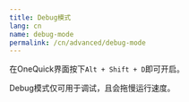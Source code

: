 ```yaml
---
title: Debug模式
lang: cn
name: debug-mode
permalink: /cn/advanced/debug-mode
---
```


在OneQuick界面按下`Alt + Shift + D`即可开启。  

Debug模式仅可用于调试，且会拖慢运行速度。  